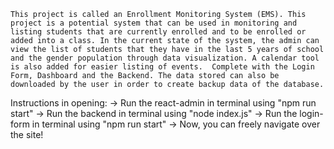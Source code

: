	This project is called an Enrollment Monitoring System (EMS). This project is a potential system that can be used in monitoring and listing students that are currently enrolled and to be enrolled or added into a class. In the current state of the system, the admin can view the list of students that they have in the last 5 years of school and the gender population through data visualization. A calendar tool is also added for easier listing of events.  Complete with the Login Form, Dashboard and the Backend. The data stored can also be downloaded by the user in order to create backup data of the database.


Instructions in opening:
	-> Run the react-admin in terminal using "npm run start"
	-> Run the backend in terminal using "node index.js"
	-> Run the login-form in terminal using "npm run start"
	-> Now, you can freely navigate over the site!
